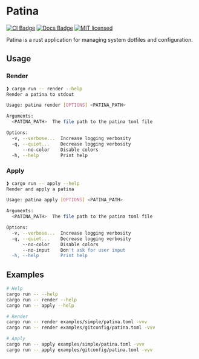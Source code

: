 # Patina

[![CI Badge](https://github.com/axis7818/patina/actions/workflows/continuous-integration.yaml/badge.svg?branch=main)](https://github.com/axis7818/patina/actions/workflows/continuous-integration.yaml)
[![Docs Badge](https://github.com/axis7818/patina/actions/workflows/generate-docs.yaml/badge.svg)](https://camerontaylor.dev/patina/patina/index.html)
[![MIT licensed](https://img.shields.io/badge/license-MIT-blue.svg)](./LICENSE)

Patina is a rust application for managing system dotfiles and configuration.

## Usage

### Render

```sh
❱ cargo run -- render --help
Render a patina to stdout

Usage: patina render [OPTIONS] <PATINA_PATH>

Arguments:
  <PATINA_PATH>  The file path to the patina toml file

Options:
  -v, --verbose...  Increase logging verbosity
  -q, --quiet...    Decrease logging verbosity
      --no-color    Disable colors
  -h, --help        Print help
```

### Apply

```sh
❱ cargo run -- apply --help
Render and apply a patina

Usage: patina apply [OPTIONS] <PATINA_PATH>

Arguments:
  <PATINA_PATH>  The file path to the patina toml file

Options:
  -v, --verbose...  Increase logging verbosity
  -q, --quiet...    Decrease logging verbosity
      --no-color    Disable colors
      --no-input    Don't ask for user input
  -h, --help        Print help
```

## Examples

```sh
# Help
cargo run -- --help
cargo run -- render --help
cargo run -- apply --help

# Render
cargo run -- render examples/simple/patina.toml -vvv
cargo run -- render examples/gitconfig/patina.toml -vvv

# Apply
cargo run -- apply examples/simple/patina.toml -vvv
cargo run -- apply examples/gitconfig/patina.toml -vvv
```

